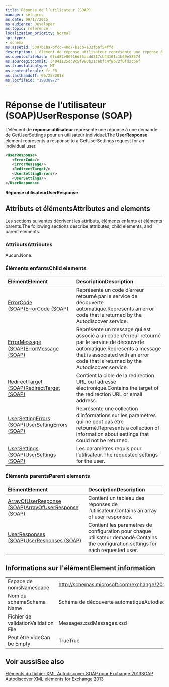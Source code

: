 ```yaml
---
title: Réponse de l’utilisateur (SOAP)
manager: sethgros
ms.date: 09/17/2015
ms.audience: Developer
ms.topic: reference
localization_priority: Normal
api_type:
- schema
ms.assetid: 5007b1ba-bfcc-40d7-b1cb-e32fbaf54ffd
description: L’élément de réponse utilisateur représente une réponse à une demande de GetUserSettings pour un utilisateur individuel.
ms.openlocfilehash: 6fcd82e06916df5acdd317cb44161c1b69e58574
ms.sourcegitcommit: 34041125dc8c5f993b21cebfc4f8b72f0fd2cb6f
ms.translationtype: MT
ms.contentlocale: fr-FR
ms.lasthandoff: 06/25/2018
ms.locfileid: "19838972"
---
```

# <a name="userresponse-soap"></a><span data-ttu-id="4a792-103">Réponse de l’utilisateur (SOAP)</span><span class="sxs-lookup"><span data-stu-id="4a792-103">UserResponse (SOAP)</span></span>

<span data-ttu-id="4a792-104">L’élément de **réponse utilisateur** représente une réponse à une demande de GetUserSettings pour un utilisateur individuel.</span><span class="sxs-lookup"><span data-stu-id="4a792-104">The **UserResponse** element represents a response to a GetUserSettings request for an individual user.</span></span> 
  
```XML
<UserResponse>
   <ErrorCode/>
   <ErrorMessage/>
   <RedirectTarget/>
   <UserSettingErrors/>
   <UserSettings/>
</UserResponse>
```

 <span data-ttu-id="4a792-105">**Réponse utilisateur**</span><span class="sxs-lookup"><span data-stu-id="4a792-105">**UserResponse**</span></span>
## <a name="attributes-and-elements"></a><span data-ttu-id="4a792-106">Attributs et éléments</span><span class="sxs-lookup"><span data-stu-id="4a792-106">Attributes and elements</span></span>

<span data-ttu-id="4a792-107">Les sections suivantes décrivent les attributs, éléments enfants et éléments parents.</span><span class="sxs-lookup"><span data-stu-id="4a792-107">The following sections describe attributes, child elements, and parent elements.</span></span>
  
### <a name="attributes"></a><span data-ttu-id="4a792-108">Attributs</span><span class="sxs-lookup"><span data-stu-id="4a792-108">Attributes</span></span>

<span data-ttu-id="4a792-109">Aucun.</span><span class="sxs-lookup"><span data-stu-id="4a792-109">None.</span></span>
  
### <a name="child-elements"></a><span data-ttu-id="4a792-110">Éléments enfants</span><span class="sxs-lookup"><span data-stu-id="4a792-110">Child elements</span></span>

|<span data-ttu-id="4a792-111">**Élément**</span><span class="sxs-lookup"><span data-stu-id="4a792-111">**Element**</span></span>|<span data-ttu-id="4a792-112">**Description**</span><span class="sxs-lookup"><span data-stu-id="4a792-112">**Description**</span></span>|
|:-----|:-----|
|[<span data-ttu-id="4a792-113">ErrorCode (SOAP)</span><span class="sxs-lookup"><span data-stu-id="4a792-113">ErrorCode (SOAP)</span></span>](errorcode-soap.md) <br/> |<span data-ttu-id="4a792-114">Représente un code d’erreur retourné par le service de découverte automatique.</span><span class="sxs-lookup"><span data-stu-id="4a792-114">Represents an error code that is returned by the Autodiscover service.</span></span>  <br/> |
|[<span data-ttu-id="4a792-115">ErrorMessage (SOAP)</span><span class="sxs-lookup"><span data-stu-id="4a792-115">ErrorMessage (SOAP)</span></span>](errormessage-soap.md) <br/> |<span data-ttu-id="4a792-116">Représente un message qui est associé à un code d’erreur retourné par le service de découverte automatique.</span><span class="sxs-lookup"><span data-stu-id="4a792-116">Represents a message that is associated with an error code that is returned by the Autodiscover service.</span></span>  <br/> |
|[<span data-ttu-id="4a792-117">RedirectTarget (SOAP)</span><span class="sxs-lookup"><span data-stu-id="4a792-117">RedirectTarget (SOAP)</span></span>](redirecttarget-soap.md) <br/> |<span data-ttu-id="4a792-118">Contient la cible de la redirection URL ou l’adresse électronique.</span><span class="sxs-lookup"><span data-stu-id="4a792-118">Contains the target of the redirection URL or email address.</span></span>  <br/> |
|[<span data-ttu-id="4a792-119">UserSettingErrors (SOAP)</span><span class="sxs-lookup"><span data-stu-id="4a792-119">UserSettingErrors (SOAP)</span></span>](usersettingerrors-soap.md) <br/> |<span data-ttu-id="4a792-120">Représente une collection d’informations sur les paramètres qui ne peut pas être retourné.</span><span class="sxs-lookup"><span data-stu-id="4a792-120">Represents a collection of information about settings that could not be returned.</span></span>  <br/> |
|[<span data-ttu-id="4a792-121">UserSettings (SOAP)</span><span class="sxs-lookup"><span data-stu-id="4a792-121">UserSettings (SOAP)</span></span>](usersettings-soap.md) <br/> |<span data-ttu-id="4a792-122">Les paramètres requis pour l’utilisateur.</span><span class="sxs-lookup"><span data-stu-id="4a792-122">The requested settings for the user.</span></span>  <br/> |
   
### <a name="parent-elements"></a><span data-ttu-id="4a792-123">Éléments parents</span><span class="sxs-lookup"><span data-stu-id="4a792-123">Parent elements</span></span>

|<span data-ttu-id="4a792-124">**Élément**</span><span class="sxs-lookup"><span data-stu-id="4a792-124">**Element**</span></span>|<span data-ttu-id="4a792-125">**Description**</span><span class="sxs-lookup"><span data-stu-id="4a792-125">**Description**</span></span>|
|:-----|:-----|
|[<span data-ttu-id="4a792-126">ArrayOfUserResponse (SOAP)</span><span class="sxs-lookup"><span data-stu-id="4a792-126">ArrayOfUserResponse (SOAP)</span></span>](arrayofuserresponse-soap.md) <br/> |<span data-ttu-id="4a792-127">Contient un tableau des réponses de l’utilisateur.</span><span class="sxs-lookup"><span data-stu-id="4a792-127">Contains an array of user responses.</span></span>  <br/> |
|[<span data-ttu-id="4a792-128">UserResponses (SOAP)</span><span class="sxs-lookup"><span data-stu-id="4a792-128">UserResponses (SOAP)</span></span>](userresponses-soap.md) <br/> |<span data-ttu-id="4a792-129">Contient les paramètres de configuration pour chaque utilisateur demandé.</span><span class="sxs-lookup"><span data-stu-id="4a792-129">Contains the configuration settings for each requested user.</span></span>  <br/> |
   
## <a name="element-information"></a><span data-ttu-id="4a792-130">Informations sur l'élément</span><span class="sxs-lookup"><span data-stu-id="4a792-130">Element information</span></span>

|||
|:-----|:-----|
|<span data-ttu-id="4a792-131">Espace de noms</span><span class="sxs-lookup"><span data-stu-id="4a792-131">Namespace</span></span>  <br/> |http://schemas.microsoft.com/exchange/2010/Autodiscover  <br/> |
|<span data-ttu-id="4a792-132">Nom du schéma</span><span class="sxs-lookup"><span data-stu-id="4a792-132">Schema Name</span></span>  <br/> |<span data-ttu-id="4a792-133">Schéma de découverte automatique</span><span class="sxs-lookup"><span data-stu-id="4a792-133">Autodiscover schema</span></span>  <br/> |
|<span data-ttu-id="4a792-134">Fichier de validation</span><span class="sxs-lookup"><span data-stu-id="4a792-134">Validation File</span></span>  <br/> |<span data-ttu-id="4a792-135">Messages.xsd</span><span class="sxs-lookup"><span data-stu-id="4a792-135">Messages.xsd</span></span>  <br/> |
|<span data-ttu-id="4a792-136">Peut être vide</span><span class="sxs-lookup"><span data-stu-id="4a792-136">Can be Empty</span></span>  <br/> |<span data-ttu-id="4a792-137">True</span><span class="sxs-lookup"><span data-stu-id="4a792-137">True</span></span>  <br/> |
   
## <a name="see-also"></a><span data-ttu-id="4a792-138">Voir aussi</span><span class="sxs-lookup"><span data-stu-id="4a792-138">See also</span></span>



[<span data-ttu-id="4a792-139">Éléments du fichier XML Autodiscover SOAP pour Exchange 2013</span><span class="sxs-lookup"><span data-stu-id="4a792-139">SOAP Autodiscover XML elements for Exchange 2013</span></span>](soap-autodiscover-xml-elements-for-exchange-2013.md)

